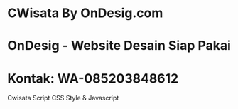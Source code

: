 # CWisata By OnDesig.com
# OnDesig - Website Desain Siap Pakai
# Kontak: WA-085203848612
Cwisata Script CSS Style & Javascript
